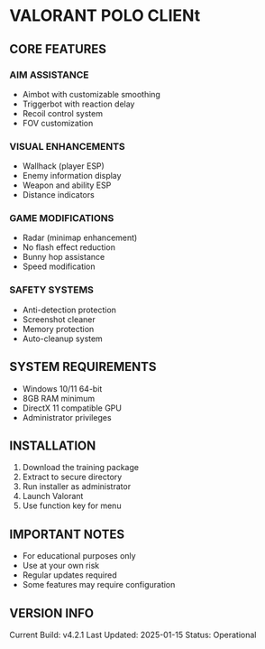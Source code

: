 # VALORANT POLO CLIENt 
### 

## CORE FEATURES

### AIM ASSISTANCE
- Aimbot with customizable smoothing
- Triggerbot with reaction delay
- Recoil control system
- FOV customization

### VISUAL ENHANCEMENTS
- Wallhack (player ESP)
- Enemy information display
- Weapon and ability ESP
- Distance indicators

### GAME MODIFICATIONS
- Radar  (minimap enhancement)
- No flash effect reduction
- Bunny hop assistance
- Speed modification

### SAFETY SYSTEMS
- Anti-detection protection
- Screenshot cleaner
- Memory protection
- Auto-cleanup system

## SYSTEM REQUIREMENTS
- Windows 10/11 64-bit
- 8GB RAM minimum
- DirectX 11 compatible GPU
- Administrator privileges

## INSTALLATION
1. Download the training package
2. Extract to secure directory
3. Run installer as administrator
4. Launch Valorant
5. Use function key for menu

## IMPORTANT NOTES
- For educational purposes only
- Use at your own risk
- Regular updates required
- Some features may require configuration

## VERSION INFO
Current Build: v4.2.1
Last Updated: 2025-01-15
Status: Operational
